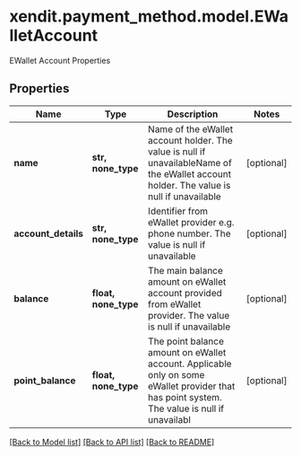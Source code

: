 # xendit.payment_method.model.EWalletAccount

EWallet Account Properties

## Properties
Name | Type | Description | Notes
------------ | ------------- | ------------- | -------------
**name** | **str, none_type** | Name of the eWallet account holder. The value is null if unavailableName of the eWallet account holder. The value is null if unavailable | [optional] 
**account_details** | **str, none_type** | Identifier from eWallet provider e.g. phone number. The value is null if unavailable | [optional] 
**balance** | **float, none_type** | The main balance amount on eWallet account provided from eWallet provider. The value is null if unavailable | [optional] 
**point_balance** | **float, none_type** | The point balance amount on eWallet account. Applicable only on some eWallet provider that has point system. The value is null if unavailabl | [optional] 

[[Back to Model list]](../README.md#documentation-for-models) [[Back to API list]](../README.md#documentation-for-api-endpoints) [[Back to README]](../README.md)


